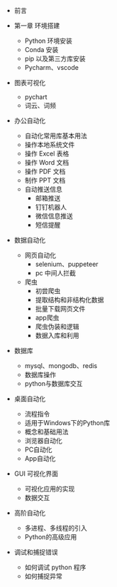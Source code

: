 
- 前言

- 第一章 环境搭建
    - Python 环境安装
    - Conda 安装
    - pip 以及第三方库安装
    - Pycharm、vscode

- 图表可视化
    -  pychart
    -  词云、词频

- 办公自动化
    -  自动化常用库基本用法
    -  操作本地系统文件
    -  操作 Excel 表格
    -  操作 Word 文档
    -  操作 PDF 文档
    -  制作 PPT 文档
    -  自动推送信息
        -  邮箱推送
        -  钉钉机器人
        -  微信信息推送
        -  短信提醒

- 数据自动化
    - 网页自动化
        - selenium、puppeteer
        - pc 中间人拦截
    - 爬虫
        -  初尝爬虫
        -  提取结构和非结构化数据
        -  批量下载网页文件
        -  app爬虫
        -  爬虫伪装和逻辑
        -  数据入库和利用

- 数据库
    -  mysql、mongodb、redis
    -  数据库操作
    -  python与数据库交互


-  桌面自动化
    -  流程指令
    -  适用于Windows下的Python库
    -  概念和基础用法
    -  浏览器自动化
    -  PC自动化
    -  App自动化

-  GUI 可视化界面
    -  可视化应用的实现
    -  数据交互


- 高阶自动化
    -  多进程、多线程的引入
    -  Python的高级应用


-  调试和捕捉错误
    - 如何调试 python 程序
    - 如何捕捉异常






